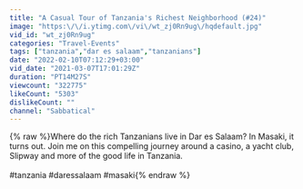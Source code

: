 ```yaml
---
title: "A Casual Tour of Tanzania's Richest Neighborhood (#24)"
image: "https:\/\/i.ytimg.com\/vi\/wt_zj0Rn9ug\/hqdefault.jpg"
vid_id: "wt_zj0Rn9ug"
categories: "Travel-Events"
tags: ["tanzania","dar es salaam","tanzanians"]
date: "2022-02-10T07:12:29+03:00"
vid_date: "2021-03-07T17:01:29Z"
duration: "PT14M27S"
viewcount: "322775"
likeCount: "5303"
dislikeCount: ""
channel: "Sabbatical"
---
```

{% raw %}Where do the rich Tanzanians live in Dar es Salaam?  In Masaki, it turns out.  Join me on this compelling journey around a casino, a yacht club, Slipway and more of the good life in Tanzania.    <br /><br />#tanzania #daressalaam #masaki{% endraw %}
